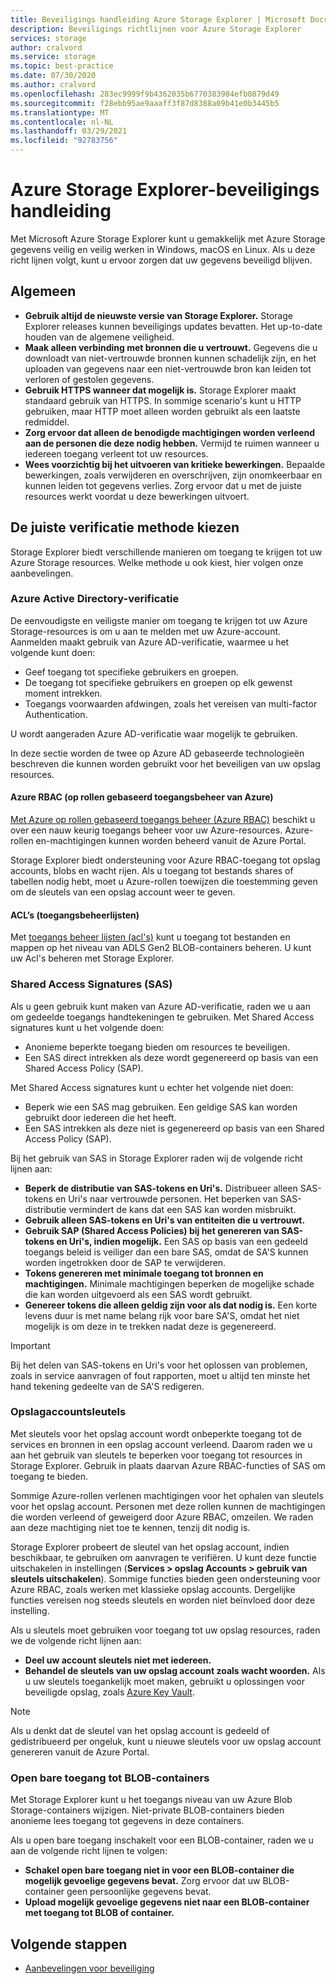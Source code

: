```yaml
---
title: Beveiligings handleiding Azure Storage Explorer | Microsoft Docs
description: Beveiligings richtlijnen voor Azure Storage Explorer
services: storage
author: cralvord
ms.service: storage
ms.topic: best-practice
ms.date: 07/30/2020
ms.author: cralvord
ms.openlocfilehash: 283ec9999f9b4362035b6770383984efb0879d49
ms.sourcegitcommit: f28ebb95ae9aaaff3f87d8388a09b41e0b3445b5
ms.translationtype: MT
ms.contentlocale: nl-NL
ms.lasthandoff: 03/29/2021
ms.locfileid: "92783756"
---
```

# <a name="azure-storage-explorer-security-guide"></a>Azure Storage Explorer-beveiligings handleiding

Met Microsoft Azure Storage Explorer kunt u gemakkelijk met Azure Storage gegevens veilig en veilig werken in Windows, macOS en Linux. Als u deze richt lijnen volgt, kunt u ervoor zorgen dat uw gegevens beveiligd blijven.

## <a name="general"></a>Algemeen

- **Gebruik altijd de nieuwste versie van Storage Explorer.** Storage Explorer releases kunnen beveiligings updates bevatten. Het up-to-date houden van de algemene veiligheid.
- **Maak alleen verbinding met bronnen die u vertrouwt.** Gegevens die u downloadt van niet-vertrouwde bronnen kunnen schadelijk zijn, en het uploaden van gegevens naar een niet-vertrouwde bron kan leiden tot verloren of gestolen gegevens.
- **Gebruik HTTPS wanneer dat mogelijk is.** Storage Explorer maakt standaard gebruik van HTTPS. In sommige scenario's kunt u HTTP gebruiken, maar HTTP moet alleen worden gebruikt als een laatste redmiddel.
- **Zorg ervoor dat alleen de benodigde machtigingen worden verleend aan de personen die deze nodig hebben.** Vermijd te ruimen wanneer u iedereen toegang verleent tot uw resources.
- **Wees voorzichtig bij het uitvoeren van kritieke bewerkingen.** Bepaalde bewerkingen, zoals verwijderen en overschrijven, zijn onomkeerbaar en kunnen leiden tot gegevens verlies. Zorg ervoor dat u met de juiste resources werkt voordat u deze bewerkingen uitvoert.

## <a name="choosing-the-right-authentication-method"></a>De juiste verificatie methode kiezen

Storage Explorer biedt verschillende manieren om toegang te krijgen tot uw Azure Storage resources. Welke methode u ook kiest, hier volgen onze aanbevelingen.

### <a name="azure-ad-authentication"></a>Azure Active Directory-verificatie

De eenvoudigste en veiligste manier om toegang te krijgen tot uw Azure Storage-resources is om u aan te melden met uw Azure-account. Aanmelden maakt gebruik van Azure AD-verificatie, waarmee u het volgende kunt doen:

- Geef toegang tot specifieke gebruikers en groepen.
- De toegang tot specifieke gebruikers en groepen op elk gewenst moment intrekken.
- Toegangs voorwaarden afdwingen, zoals het vereisen van multi-factor Authentication.

U wordt aangeraden Azure AD-verificatie waar mogelijk te gebruiken.

In deze sectie worden de twee op Azure AD gebaseerde technologieën beschreven die kunnen worden gebruikt voor het beveiligen van uw opslag resources.

#### <a name="azure-role-based-access-control-azure-rbac"></a>Azure RBAC (op rollen gebaseerd toegangsbeheer van Azure)

[Met Azure op rollen gebaseerd toegangs beheer (Azure RBAC)](../../role-based-access-control/overview.md) beschikt u over een nauw keurig toegangs beheer voor uw Azure-resources. Azure-rollen en-machtigingen kunnen worden beheerd vanuit de Azure Portal.

Storage Explorer biedt ondersteuning voor Azure RBAC-toegang tot opslag accounts, blobs en wacht rijen. Als u toegang tot bestands shares of tabellen nodig hebt, moet u Azure-rollen toewijzen die toestemming geven om de sleutels van een opslag account weer te geven.

#### <a name="access-control-lists-acls"></a>ACL’s (toegangsbeheerlijsten)

Met [toegangs beheer lijsten (acl's)](../blobs/data-lake-storage-access-control.md) kunt u toegang tot bestanden en mappen op het niveau van ADLS Gen2 BLOB-containers beheren. U kunt uw Acl's beheren met Storage Explorer.

### <a name="shared-access-signatures-sas"></a>Shared Access Signatures (SAS)

Als u geen gebruik kunt maken van Azure AD-verificatie, raden we u aan om gedeelde toegangs handtekeningen te gebruiken. Met Shared Access signatures kunt u het volgende doen:

- Anonieme beperkte toegang bieden om resources te beveiligen.
- Een SAS direct intrekken als deze wordt gegenereerd op basis van een Shared Access Policy (SAP).

Met Shared Access signatures kunt u echter het volgende niet doen:

- Beperk wie een SAS mag gebruiken. Een geldige SAS kan worden gebruikt door iedereen die het heeft.
- Een SAS intrekken als deze niet is gegenereerd op basis van een Shared Access Policy (SAP).

Bij het gebruik van SAS in Storage Explorer raden wij de volgende richt lijnen aan:

- **Beperk de distributie van SAS-tokens en Uri's.** Distribueer alleen SAS-tokens en Uri's naar vertrouwde personen. Het beperken van SAS-distributie vermindert de kans dat een SAS kan worden misbruikt.
- **Gebruik alleen SAS-tokens en Uri's van entiteiten die u vertrouwt.**
- **Gebruik SAP (Shared Access Policies) bij het genereren van SAS-tokens en Uri's, indien mogelijk.** Een SAS op basis van een gedeeld toegangs beleid is veiliger dan een bare SAS, omdat de SA'S kunnen worden ingetrokken door de SAP te verwijderen.
- **Tokens genereren met minimale toegang tot bronnen en machtigingen.** Minimale machtigingen beperken de mogelijke schade die kan worden uitgevoerd als een SAS wordt gebruikt.
- **Genereer tokens die alleen geldig zijn voor als dat nodig is.** Een korte levens duur is met name belang rijk voor bare SA'S, omdat het niet mogelijk is om deze in te trekken nadat deze is gegenereerd.

> [!IMPORTANT]
> Bij het delen van SAS-tokens en Uri's voor het oplossen van problemen, zoals in service aanvragen of fout rapporten, moet u altijd ten minste het hand tekening gedeelte van de SA'S redigeren.

### <a name="storage-account-keys"></a>Opslagaccountsleutels

Met sleutels voor het opslag account wordt onbeperkte toegang tot de services en bronnen in een opslag account verleend. Daarom raden we u aan het gebruik van sleutels te beperken voor toegang tot resources in Storage Explorer. Gebruik in plaats daarvan Azure RBAC-functies of SAS om toegang te bieden.

Sommige Azure-rollen verlenen machtigingen voor het ophalen van sleutels voor het opslag account. Personen met deze rollen kunnen de machtigingen die worden verleend of geweigerd door Azure RBAC, omzeilen. We raden aan deze machtiging niet toe te kennen, tenzij dit nodig is.

Storage Explorer probeert de sleutel van het opslag account, indien beschikbaar, te gebruiken om aanvragen te verifiëren. U kunt deze functie uitschakelen in instellingen (**Services > opslag Accounts > gebruik van sleutels uitschakelen**). Sommige functies bieden geen ondersteuning voor Azure RBAC, zoals werken met klassieke opslag accounts. Dergelijke functies vereisen nog steeds sleutels en worden niet beïnvloed door deze instelling.

Als u sleutels moet gebruiken voor toegang tot uw opslag resources, raden we de volgende richt lijnen aan:

- **Deel uw account sleutels niet met iedereen.**
- **Behandel de sleutels van uw opslag account zoals wacht woorden.** Als u uw sleutels toegankelijk moet maken, gebruikt u oplossingen voor beveiligde opslag, zoals [Azure Key Vault](https://azure.microsoft.com/services/key-vault/).

> [!NOTE]
> Als u denkt dat de sleutel van het opslag account is gedeeld of gedistribueerd per ongeluk, kunt u nieuwe sleutels voor uw opslag account genereren vanuit de Azure Portal.

### <a name="public-access-to-blob-containers"></a>Open bare toegang tot BLOB-containers

Met Storage Explorer kunt u het toegangs niveau van uw Azure Blob Storage-containers wijzigen. Niet-private BLOB-containers bieden anonieme lees toegang tot gegevens in deze containers.

Als u open bare toegang inschakelt voor een BLOB-container, raden we u aan de volgende richt lijnen te volgen:

- **Schakel open bare toegang niet in voor een BLOB-container die mogelijk gevoelige gegevens bevat.** Zorg ervoor dat uw BLOB-container geen persoonlijke gegevens bevat.
- **Upload mogelijk gevoelige gegevens niet naar een BLOB-container met toegang tot BLOB of container.** 

## <a name="next-steps"></a>Volgende stappen

- [Aanbevelingen voor beveiliging](../blobs/security-recommendations.md)